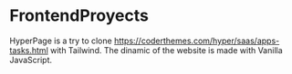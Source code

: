 # FrontendProyects

HyperPage is a try to clone https://coderthemes.com/hyper/saas/apps-tasks.html with Tailwind. The dinamic of the website is made with Vanilla JavaScript.
